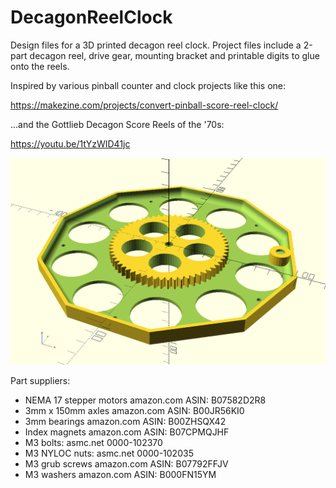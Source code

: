 # DecagonReelClock
Design files for a 3D printed decagon reel clock.  Project files include a 2-part 
decagon reel, drive gear, mounting bracket and printable digits to glue onto the reels.

Inspired by various pinball counter and clock projects like this one:

https://makezine.com/projects/convert-pinball-score-reel-clock/

...and the Gottlieb Decagon Score Reels of the '70s:

https://youtu.be/1tYzWID41jc

![Decagon Back](/openscad/decagonReel-bottom.png)

Part suppliers:

* NEMA 17 stepper motors amazon.com ASIN: B07582D2R8
* 3mm x 150mm axles amazon.com ASIN: B00JR56KI0
* 3mm bearings amazon.com ASIN: B00ZHSQX42
* Index magnets amazon.com ASIN: B07CPMQJHF
* M3 bolts: asmc.net 0000-102370
* M3 NYLOC nuts: asmc.net 0000-102035
* M3 grub screws amazon.com ASIN: B07792FFJV
* M3 washers amazon.com ASIN: B000FN15YM
